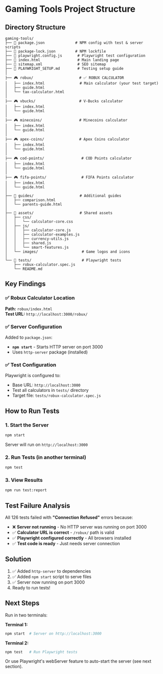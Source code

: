 # Gaming Tools Project Structure

## Directory Structure

```
gaming-tools/
├── 📄 package.json              # NPM config with test & server scripts
├── 📄 package-lock.json         # NPM lockfile
├── 📄 playwright.config.js       # Playwright test configuration
├── 📄 index.html                 # Main landing page
├── 📄 sitemap.xml                # SEO sitemap
├── 📄 PLAYWRIGHT_SETUP.md        # Testing setup guide
│
├── 🎮 robux/                     # ✅ ROBUX CALCULATOR
│   ├── index.html                # Main calculator (your test target)
│   ├── guide.html
│   └── tax-calculator.html
│
├── 🎮 vbucks/                    # V-Bucks calculator
│   ├── index.html
│   └── guide.html
│
├── 🎮 minecoins/                 # Minecoins calculator
│   ├── index.html
│   └── guide.html
│
├── 🎮 apex-coins/                # Apex Coins calculator
│   ├── index.html
│   └── guide.html
│
├── 🎮 cod-points/                 # COD Points calculator
│   ├── index.html
│   └── guide.html
│
├── 🎮 fifa-points/                # FIFA Points calculator
│   ├── index.html
│   └── guide.html
│
├── 📂 guides/                     # Additional guides
│   ├── comparison.html
│   └── parents-guide.html
│
├── 📂 assets/                     # Shared assets
│   ├── css/
│   │   └── calculator-core.css
│   ├── js/
│   │   ├── calculator-core.js
│   │   ├── calculator-examples.js
│   │   ├── currency-utils.js
│   │   ├── shared.js
│   │   └── smart-features.js
│   └── images/                    # Game logos and icons
│
└── 📂 tests/                       # Playwright tests
    ├── robux-calculator.spec.js
    └── README.md
```

## Key Findings

### ✅ Robux Calculator Location
**Path:** `robux/index.html`  
**Test URL:** `http://localhost:3000/robux/`

### ✅ Server Configuration
Added to `package.json`:
- **`npm start`** - Starts HTTP server on port 3000
- Uses `http-server` package (installed)

### ✅ Test Configuration
Playwright is configured to:
- Base URL: `http://localhost:3000`
- Test all calculators in `tests/` directory
- Target file: `tests/robux-calculator.spec.js`

## How to Run Tests

### 1. Start the Server
```bash
npm start
```
Server will run on `http://localhost:3000`

### 2. Run Tests (in another terminal)
```bash
npm test
```

### 3. View Results
```bash
npm run test:report
```

## Test Failure Analysis

All 126 tests failed with **"Connection Refused"** errors because:
- ❌ **Server not running** - No HTTP server was running on port 3000
- ✅ **Calculator URL is correct** - `/robux/` path is valid
- ✅ **Playwright configured correctly** - All browsers installed
- ✅ **Test code is ready** - Just needs server connection

## Solution
1. ✅ Added `http-server` to dependencies
2. ✅ Added `npm start` script to serve files
3. ✅ Server now running on port 3000
4. Ready to run tests!

## Next Steps

Run in two terminals:

**Terminal 1:**
```bash
npm start  # Server on http://localhost:3000
```

**Terminal 2:**
```bash
npm test   # Run Playwright tests
```

Or use Playwright's webServer feature to auto-start the server (see next section).


